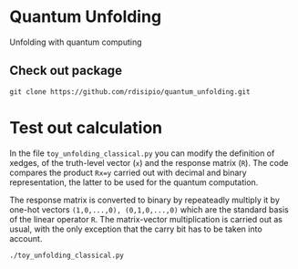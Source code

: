 # Quantum Unfolding

Unfolding with quantum computing

## Check out package
```
git clone https://github.com/rdisipio/quantum_unfolding.git
```

# Test out calculation

In the file `toy_unfolding_classical.py` you can modify the definition of xedges, of the truth-level vector (`x`) and the response matrix (`R`). The code compares the product `Rx=y` carried out with decimal and binary representation, the latter to be used for the quantum computation.

The response matrix is converted to binary by repeateadly multiply it by one-hot vectors `(1,0,...,0), (0,1,0,...,0)` which are the standard basis of the linear operator `R`. The matrix-vector multiplication is carried out as usual, with the only exception that the carry bit has to be taken into account. 

```
./toy_unfolding_classical.py
```

